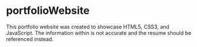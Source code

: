 # portfolioWebsite

This portfolio website was created to showcase HTML5, CSS3, and JavaScript. The information within is not accurate and the resume should be referenced instead.
